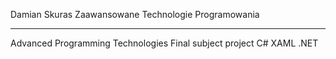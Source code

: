 Damian Skuras Zaawansowane Technologie Programowania 




-----------------------------------------------------
Advanced Programming Technologies
Final subject project
C# XAML .NET
